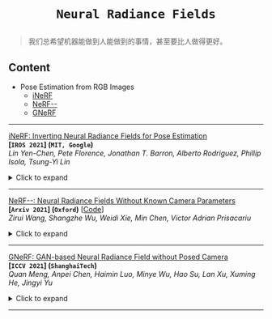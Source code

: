 # <p align=center>`Neural Radiance Fields`</p>

> 我们总希望机器能做到人能做到的事情，甚至要比人做得更好。



## Content

- Pose Estimation from RGB Images
  - [iNeRF](#iNeRF)
  - [NeRF--](#NeRF--)
  - [GNeRF](#GNeRF)




---

<span id="iNeRF"></span>
[iNeRF: Inverting Neural Radiance Fields for Pose Estimation](https://arxiv.org/pdf/2012.05877.pdf)  
**[`IROS 2021`] (`MIT, Google`)**  
*Lin Yen-Chen, Pete Florence, Jonathan T. Barron, Alberto Rodriguez, Phillip Isola, Tsung-Yi Lin*

<details><summary>Click to expand</summary><p>

<div align=center><img width="700" src="https://raw.githubusercontent.com/yzy1996/Image-Hosting/master/20210710160815.png"/></div>

> **Summary**

They propose to estimate [6 DoF pose]() of an image by inverting a NeRF model. They take three inputs: an observed image, an initial estimate of the pose, and a trained NeRF model.

The loss gradient is from the differences between the rendered image and the observed image. When they are aligned by repeated iteratively optimizing, yielding an accurate pose estimate.

> **Details**

Sampling strategy brings two orders of magnitude fewer pixels than a full-image sampling.

They assume that NeRF model $F_\Theta$ and the camera intrinsics are known, but the camera pose $T$ is undetermined. So the formulation can be written as:
$$
\hat{T}=\underset{T \in \operatorname{SE}(3)}{\operatorname{argmin}} \mathcal{L}(T \mid I, \Theta)
$$
To sample effectively, they propose to first employ interest point detector localizes the interest points and then apply a morphological dilation.

:x: 文中提到了一点是：他们这个方法可以用来让NeRF实现半监督学习，因为可以先用信息都已知的数据训练NeRF模型，然后增加一部分没有pose的图片，iNeRF输出pose，然后构成新的数据集继续训练NeRF。但这是半监督吗？（标准的半监督不是利用数据的结构信息去做分类，然后再增加部分标注信息，进而可以自动补全其他标注信息吗？）本身用不充分的信息，训练出了一个不充分的模型，用模型去做不充分预测，新的不充分数据继续训练这个不充分模型，结果依旧不充分，误差反而还可能累积了。

关于这个，作者也发现当标注信息过少时，效果反而还变差了。

> **Limitations**

- lighting and occlusion severely affect the performance.

- it needs a trained NeRF model which in turn requires known camera poses as supervision. (**硬伤啊！都训练好了再让你去估计相机位置，这是图啥？**) 

- slowly.

</p></details>

---

<span id="NeRF--"></span>
[NeRF--: Neural Radiance Fields Without Known Camera Parameters](https://arxiv.org/pdf/2102.07064.pdf)  
**[`Arxiv 2021`] (`Oxford`)** [[Code](https://github.com/ActiveVisionLab/nerfmm)]  
*Zirui Wang, Shangzhe Wu, Weidi Xie, Min Chen, Victor Adrian Prisacariu*

<details><summary>Click to expand</summary><p>

<div align=center><img width="700" src="https://raw.githubusercontent.com/yzy1996/Image-Hosting/master/20210713111427.png"/></div>

> **Summary**

They propose to jointly optimise the camera parameters for each input image while simultaneously training the NeRF model. 

> **Details**

They parameterize the camera rotation as: (skew matrix)
$$
\boldsymbol{R}=\boldsymbol{I}+\frac{\sin (\alpha)}{\alpha} \boldsymbol{\phi}^{\wedge}+\frac{1-\cos (\alpha)}{\alpha^{2}}\left(\boldsymbol{\phi}^{\wedge}\right)^{2}
\\
\boldsymbol{\phi}^{\wedge}=\left(\begin{array}{l}
\phi_{0} \\
\phi_{1} \\
\phi_{2}
\end{array}\right)^{\wedge}=\left(\begin{array}{ccc}
0 & -\phi_{2} & \phi_{1} \\
\phi_{2} & 0 & -\phi_{0} \\
-\phi_{1} & \phi_{0} & 0
\end{array}\right)
$$
To improve the quality of the synthesized images, after the first training process is completed, they drop the trained NeRF model and re-initialise it while keeping the trained camera parameters. Then they repeat the joint optimisation.

> **Limitation**

- struggles to reconstruct scenes with large texture-less regions or in the presence significant photometric inconsistency across frames.
- fall into local minima.
- roughly forward facing scenes and relatively short camera trajectories

</p></details>

---

<span id="GNeRF"></span>
[GNeRF: GAN-based Neural Radiance Field without Posed Camera](https://arxiv.org/pdf/2103.15606.pdf)  
**[`ICCV 2021`] (`ShanghaiTech`)**  
*Quan Meng, Anpei Chen, Haimin Luo, Minye Wu, Hao Su, Lan Xu, Xuming He, Jingyi Yu*

<details><summary>Click to expand</summary><p>

<div align=center><img width="700" src="https://raw.githubusercontent.com/yzy1996/Image-Hosting/master/20210709163102.png"/></div>

> **Summary**

They estimate both **camera poses** and **neural radiance fields** when the cameras are initialized at random poses in complex scenarios. Their algorithm has two phases: the first phase gets coarse camera poses and radiance fields with adversarial training; the second phase refines them jointly with a photometric loss.

> **Details**

看上图如果熟悉GAN的人肯定是很清楚对抗的过程，而Pose到生成再编码到Pose这样一个自监督的过程也很好理解。唯一的疑问是Pose Embedding是从哪里来的，难道是真样本自带的吗？

-> 不是数据集自带的！初始是随机采的，之后被优化更新。这里还要注意红色的Pose是固定的，不被更新，不是和真样本pair的。Pose的初始化对结果影响会很大，需要尽可能接近真实分布。



给定数据 $\mathcal{I} = \{I_1, I_2, \dots, I_n\}$，目标是得到对应的相机pose $\Phi = \{\phi_1, \phi_2, \dots, \phi_n\}$，有了pose就可以构建NeRF模型 $F_{\Theta}$ 了，用参数 $\Theta$ 表示。所以是为了优化得到准确的 $\Phi, \Theta$。
$$
\max _{\Theta} \min _{\eta} \mathcal{L}_{A}(\Theta, \eta) =\mathbb{E}_{I \sim P_{d}}[\log (D(I ; \eta))] +\mathbb{E}_{\hat{I} \sim P_{g}}[\log (1-D(\hat{I} ; \eta))]
\\
\min_{\theta_{E}} \mathcal{L}_{E}\left(\theta_{E}\right)=\mathbb{E}_{\phi \sim P(\phi)}\left[\left\|E\left(G\left(\phi ; F_{\Theta}\right) ; \theta_{E}\right)-\phi\right\|_{2}^{2}\right]
\\
\min \mathcal{L}_{R}(\Theta, \Phi)=\frac{1}{n} \sum_{i=1}^{n}\left\|I_{i}-G\left(\phi_{i} ; F_{\Theta}\right)\right\|_{2}^{2}+\frac{\lambda}{n} \sum_{i=1}^{n}\left\|E\left(I_{i} ; \theta_{E}\right)-\phi_{i}\right\|_{2}^{2}
$$
迭代更新法：先训练一次 G 和 D 来更新NeRF参数 $\Theta$ 和 参数 $\eta$，再训练一次 E 更新参数 $\theta_E$；初始化$\Phi$，固定 E，得到${\Phi}^{\prime}$，通过 loss 更新NeRF参数 $\Theta$ 和 $\Phi$。

不好理解的是 Phase A 那里的 Pose Embedding 是和什么对比训练的，其实是通过梯度下降优化的 Pose Embedding 和 Encoder 后出来的 Pose 对比。

> **Limitation**

- Require a reasonable camera pose sampling distribution not far from the true distribution.

- Not so accurate as of the COLMAP when there are sufficient information.

</p></details>

---





